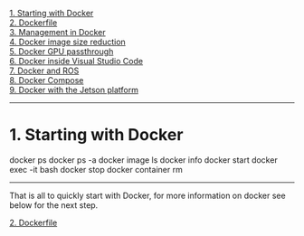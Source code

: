 [1. Starting with Docker](docker_starting.md)  
[2. Dockerfile](docker_dockerfile.md)  
[3. Management in Docker](docker_management.md)  
[4. Docker image size reduction](docker_sizereduction.md)  
[5. Docker GPU passthrough](docker_gpu_passthrough.md)  
[6. Docker inside Visual Studio Code](docker_vscode.md)  
[7. Docker and ROS](docker_ros.md)  
[8. Docker Compose](docker_compose.md)  
[9. Docker with the Jetson platform](docker_jetson.md) 

___

# 1. Starting with Docker

docker ps
docker ps -a
docker image ls
docker info
docker start <name>
docker exec -it <name> bash
docker stop <name>
docker container rm <name> 





















___

That is all to quickly start with Docker, for more information on docker see below for the next step.
 
[2. Dockerfile](docker_dockerfile.md)  









